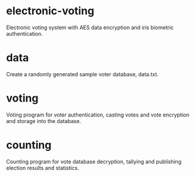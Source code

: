 # electronic-voting
Electronic voting system with AES data encryption and iris biometric authentication.

# data
Create a randomly generated sample voter database, data.txt.

# voting
Voting program for voter authentication, casting votes and vote encryption and storage into the database.

# counting
Counting program for vote database decryption, tallying and publishing election results and statistics.

